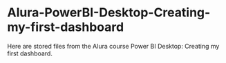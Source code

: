 # Alura-PowerBI-Desktop-Creating-my-first-dashboard
Here are stored files from the Alura course Power BI Desktop: Creating my first dashboard.

